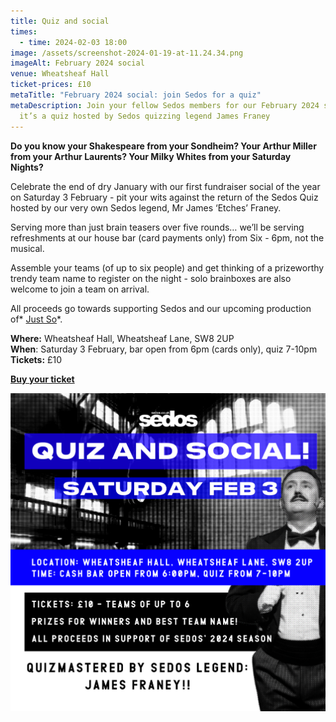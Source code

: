 ```yaml
---
title: Quiz and social
times:
  - time: 2024-02-03 18:00
image: /assets/screenshot-2024-01-19-at-11.24.34.png
imageAlt: February 2024 social
venue: Wheatsheaf Hall
ticket-prices: £10
metaTitle: "February 2024 social: join Sedos for a quiz"
metaDescription: Join your fellow Sedos members for our February 2024 social –
  it’s a quiz hosted by Sedos quizzing legend James Franey
---
```

**Do you know your Shakespeare from your Sondheim? Your Arthur Miller from your Arthur Laurents? Your Milky Whites from your Saturday Nights?**

Celebrate the end of dry January with our first fundraiser social of the year on Saturday 3 February - pit your wits against the return of the Sedos Quiz hosted by our very own Sedos legend, Mr James ‘Etches’ Franey.

Serving more than just brain teasers over five rounds… we’ll be serving refreshments at our house bar (card payments only) from Six - 6pm, not the musical.

Assemble your teams (of up to six people) and get thinking of a prizeworthy trendy team name to register on the night - solo brainboxes are also welcome to join a team on arrival.

All proceeds go towards supporting Sedos and our upcoming production of* [Just So](https://www.sedos.co.uk/shows/2024-just-so)*.

**Where:** Wheatsheaf Hall, Wheatsheaf Lane, SW8 2UP\
**When**: Saturday 3 February, bar open from 6pm (cards only), quiz 7-10pm\
**Tickets:** £10

**[Buy your ticket](https://sedos.ticketsolve.com/ticketbooth/shows/1173652799)**

![February 2024 social](/assets/fundraiser-social-graphic.png)